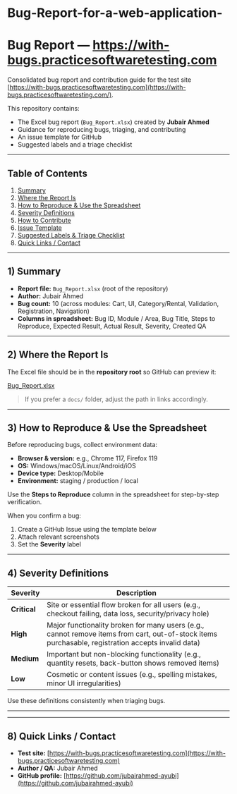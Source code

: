 # Bug-Report-for-a-web-application-
# Bug Report — https://with-bugs.practicesoftwaretesting.com

Consolidated bug report and contribution guide for the test site [https://with-bugs.practicesoftwaretesting.com](https://with-bugs.practicesoftwaretesting.com/).

This repository contains:  
- The Excel bug report (`Bug_Report.xlsx`) created by **Jubair Ahmed**  
- Guidance for reproducing bugs, triaging, and contributing  
- An issue template for GitHub  
- Suggested labels and a triage checklist  

---

## Table of Contents

1. [Summary](#summary)  
2. [Where the Report Is](#where-the-report-is)  
3. [How to Reproduce & Use the Spreadsheet](#how-to-reproduce--use-the-spreadsheet)  
4. [Severity Definitions](#severity-definitions)  
5. [How to Contribute](#how-to-contribute)  
6. [Issue Template](#issue-template)  
7. [Suggested Labels & Triage Checklist](#suggested-labels--triage-checklist)  
8. [Quick Links / Contact](#quick-links--contact)  

---

## 1) Summary

- **Report file:** `Bug_Report.xlsx` (root of the repository)  
- **Author:** Jubair Ahmed  
- **Bug count:** 10 (across modules: Cart, UI, Category/Rental, Validation, Registration, Navigation)  
- **Columns in spreadsheet:** Bug ID, Module / Area, Bug Title, Steps to Reproduce, Expected Result, Actual Result, Severity, Created QA  

---

## 2) Where the Report Is

The Excel file should be in the **repository root** so GitHub can preview it:  

[Bug_Report.xlsx](./Bug_Report.xlsx)  

> If you prefer a `docs/` folder, adjust the path in links accordingly.

---

## 3) How to Reproduce & Use the Spreadsheet

Before reproducing bugs, collect environment data:  

- **Browser & version:** e.g., Chrome 117, Firefox 119  
- **OS:** Windows/macOS/Linux/Android/iOS  
- **Device type:** Desktop/Mobile  
- **Environment:** staging / production / local  

Use the **Steps to Reproduce** column in the spreadsheet for step-by-step verification.  

When you confirm a bug:  
1. Create a GitHub Issue using the template below  
2. Attach relevant screenshots  
3. Set the **Severity** label  

---

## 4) Severity Definitions

| Severity  | Description |
|-----------|-------------|
| **Critical** | Site or essential flow broken for all users (e.g., checkout failing, data loss, security/privacy hole) |
| **High** | Major functionality broken for many users (e.g., cannot remove items from cart, out-of-stock items purchasable, registration accepts invalid data) |
| **Medium** | Important but non-blocking functionality (e.g., quantity resets, back-button shows removed items) |
| **Low** | Cosmetic or content issues (e.g., spelling mistakes, minor UI irregularities) |

Use these definitions consistently when triaging bugs.  

---
---

## 8) Quick Links / Contact

- **Test site:** [https://with-bugs.practicesoftwaretesting.com](https://with-bugs.practicesoftwaretesting.com)  
- **Author / QA:** Jubair Ahmed  
- **GitHub profile:** [https://github.com/jubairahmed-ayubi](https://github.com/jubairahmed-ayubi)


